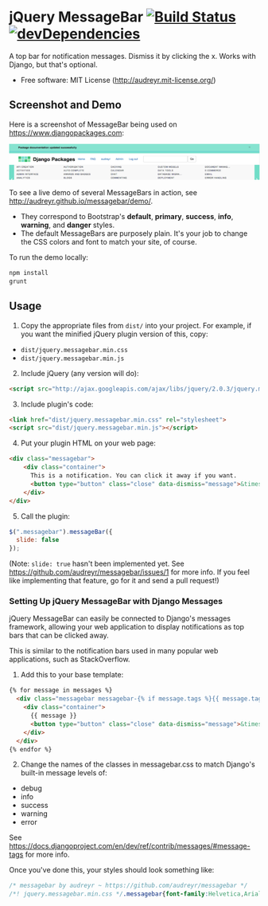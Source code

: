 # jQuery MessageBar [![Build Status](https://secure.travis-ci.org/audreyr/messagebar.png?branch=gh-pages)](https://travis-ci.org/audreyr/messagebar) [![devDependencies](https://david-dm.org/audreyr/messagebar.png)](https://david-dm.org/audreyr/messagebar#info=devDependencies)

A top bar for notification messages. Dismiss it by clicking the x. Works with Django, but that's optional.

* Free software: MIT License (http://audreyr.mit-license.org/)

## Screenshot and Demo

Here is a screenshot of MessageBar being used on https://www.djangopackages.com:

![Screenshot of MessageBar](messagebar-screenshot.png)

To see a live demo of several MessageBars in action, see http://audreyr.github.io/messagebar/demo/.

* They correspond to Bootstrap's **default**, **primary**, **success**, **info**,
  **warning**, and **danger** styles.
* The default MessageBars are purposely plain. It's your job to change the CSS
  colors and font to match your site, of course.

To run the demo locally:

  ```bash
  npm install
  grunt
  ```

## Usage

1. Copy the appropriate files from `dist/` into your project. For example, if you want the minified jQuery plugin version of this, copy:

  * `dist/jquery.messagebar.min.css`
  * `dist/jquery.messagebar.min.js`

2. Include jQuery (any version will do):

  ```html
  <script src="http://ajax.googleapis.com/ajax/libs/jquery/2.0.3/jquery.min.js"></script>
  ```

3. Include plugin's code:

  ```html
  <link href="dist/jquery.messagebar.min.css" rel="stylesheet">
  <script src="dist/jquery.messagebar.min.js"></script>
  ```

4. Put your plugin HTML on your web page:

  ```html
  <div class="messagebar">
      <div class="container">
        This is a notification. You can click it away if you want.
        <button type="button" class="close" data-dismiss="message">&times;</button>
      </div>
  </div>
  ```

5. Call the plugin:

  ```javascript
  $(".messagebar").messageBar({
    slide: false
  });
  ```

  (Note: `slide: true` hasn't been implemented yet. See https://github.com/audreyr/messagebar/issues/1 for more info. If you feel like implementing that feature, go for it and send a pull request!)

### Setting Up jQuery MessageBar with Django Messages
  
jQuery MessageBar can easily be connected to Django's messages framework, allowing
your web application to display notifications as top bars that can be clicked
away. 

This is similar to the notification bars used in many popular web applications,
such as StackOverflow.

1. Add this to your base template:

  ```html
  {% for message in messages %}
    <div class="messagebar messagebar-{% if message.tags %}{{ message.tags }}{% endif %}" id="message_{{ forloop.counter }}">
      <div class="container">
        {{ message }}
        <button type="button" class="close" data-dismiss="message">&times;</button>
      </div>
    </div>
  {% endfor %}
  ```

2. Change the names of the classes in messagebar.css to match Django's built-in
message levels of:

  * debug
  * info
  * success
  * warning
  * error

See https://docs.djangoproject.com/en/dev/ref/contrib/messages/#message-tags
for more info.

Once you've done this, your styles should look something like:

  ```css
  /* messagebar by audreyr ~ https://github.com/audreyr/messagebar */
  /*! jquery.messagebar.min.css */.messagebar{font-family:Helvetica,Arial,sans-serif;font-size:14px;font-weight:700;color:#000;text-shadow:.3px .3px .3px #FFF;padding:10px 0}.messagebar-default{background-color:#c4c4c4;border-bottom:1px solid #999}.messagebar-debug{background-color:#84b3dc;border-bottom:1px solid #428BCA}.messagebar-success{background-color:#a3d7a3;border-bottom:1px solid #5CB85C}.messagebar-info{background-color:#9ed9eb;border-bottom:1px solid #5BC0DE}.messagebar-warning{background-color:#f6cd93;border-bottom:1px solid #F0AD4E}.messagebar-error{background-color:#e89996;border-bottom:1px solid #D9534F}button.close{padding:0;cursor:pointer;background:rgba(0,0,0,0);border:0;-webkit-appearance:none}.close{float:right;font-size:18px;font-weight:700;line-height:.8em;color:#000;text-shadow:0 1px 0 #FFF;opacity:.2;filter:alpha(opacity=20)}
  ```
